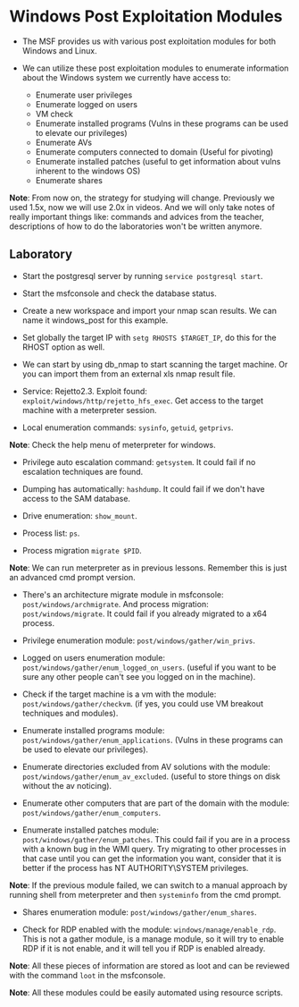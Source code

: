 # Windows Post Exploitation Modules

+ The MSF provides us with various post exploitation modules for both Windows and Linux.

+ We can utilize these post exploitation modules to enumerate information about the Windows system we currently have access to:
    - Enumerate user privileges
    - Enumerate logged on users
    - VM check
    - Enumerate installed programs (Vulns in these programs can be used to elevate our privileges)
    - Enumerate AVs
    - Enumerate computers connected to domain (Useful for pivoting)
    - Enumerate installed patches (useful to get information about vulns inherent to the windows OS)
    - Enumerate shares

**Note**: From now on, the strategy for studying will change. Previously we used 1.5x, now we will use 2.0x in videos. And we will only take notes of really important things like: commands and advices from the teacher, descriptions of how to do the laboratories won't be written anymore.

## Laboratory

- Start the postgresql server by running `service postgresql start`.

- Start the msfconsole and check the database status.

- Create a new workspace and import your nmap scan results. We can name it windows_post for this example.

- Set globally the target IP with `setg RHOSTS $TARGET_IP`, do this for the RHOST option as well.

- We can start by using db_nmap to start scanning the target machine. Or you can import them from an external xls nmap result file.

- Service: Rejetto2.3. Exploit found: `exploit/windows/http/rejetto_hfs_exec`. Get access to the target machine with a meterpreter session.

- Local enumeration commands: `sysinfo`, `getuid`, `getprivs`.

**Note**: Check the help menu of meterpreter for windows.

- Privilege auto escalation command: `getsystem`. It could fail if no escalation techniques are found.

- Dumping has automatically: `hashdump`. It could fail if we don't have access to the SAM database.

- Drive enumeration: `show_mount`.

- Process list: `ps`.

- Process migration `migrate $PID`.

**Note**: We can run meterpreter as in previous lessons. Remember this is just an advanced cmd prompt version.

- There's an architecture migrate module in msfconsole: `post/windows/archmigrate`. And process migration: `post/windows/migrate`. It could fail if you already migrated to a x64 process.

- Privilege enumeration module: `post/windows/gather/win_privs`.

- Logged on users enumeration module: `post/windows/gather/enum_logged_on_users`. (useful if you want to be sure any other people can't see you logged on in the machine).

- Check if the target machine is a vm with the module: `post/windows/gather/checkvm`. (if yes, you could use VM breakout techniques and modules).

- Enumerate installed programs module: `post/windows/gather/enum_applications`. (Vulns in these programs can be used to elevate our privileges).

- Enumerate directories excluded from AV solutions with the module: `post/windows/gather/enum_av_excluded`. (useful to store things on disk without the av noticing).

- Enumerate other computers that are part of the domain with the module: `post/windows/gather/enum_computers`.

- Enumerate installed patches module: `post/windows/gather/enum_patches`. This could fail if you are in a process with a known bug in the WMI query. Try migrating to other processes in that case until you can get the information you want, consider that it is better if the process has NT AUTHORITY\SYSTEM privileges.

**Note**: If the previous module failed, we can switch to a manual approach by running shell from meterpreter and then `systeminfo` from the cmd prompt.

- Shares enumeration module: `post/windows/gather/enum_shares`.

- Check for RDP enabled with the module: `windows/manage/enable_rdp`. This is not a gather module, is a manage module, so it will try to enable RDP if it is not enable, and it will tell you if RDP is enabled already.

**Note**: All these pieces of information are stored as loot and can be reviewed with the command `loot` in the msfconsole.

**Note**: All these modules could be easily automated using resource scripts.
